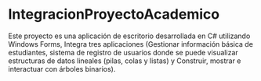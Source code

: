 # IntegracionProyectoAcademico
Este proyecto es una aplicación de escritorio desarrollada en C# utilizando Windows Forms, Integra tres aplicaciones (Gestionar información básica de estudiantes, sistema de registro de usuarios donde se puede visualizar estructuras de datos lineales (pilas, colas y listas) y Construir, mostrar e interactuar con árboles binarios).

